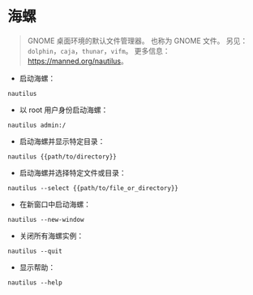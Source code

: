 # 海螺

> GNOME 桌面环境的默认文件管理器。
> 也称为 GNOME 文件。
> 另见：`dolphin`，`caja`，`thunar`，`vifm`。
> 更多信息：<https://manned.org/nautilus>。

- 启动海螺：

`nautilus`

- 以 root 用户身份启动海螺：

`nautilus admin:/`

- 启动海螺并显示特定目录：

`nautilus {{path/to/directory}}`

- 启动海螺并选择特定文件或目录：

`nautilus --select {{path/to/file_or_directory}}`

- 在新窗口中启动海螺：

`nautilus --new-window`

- 关闭所有海螺实例：

`nautilus --quit`

- 显示帮助：

`nautilus --help`